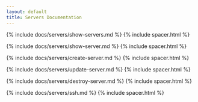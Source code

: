 ```yaml
---
layout: default
title: Servers Documentation
---
```


{% include docs/servers/show-servers.md %}
{% include spacer.html %}

{% include docs/servers/show-server.md %}
{% include spacer.html %}

{% include docs/servers/create-server.md %}
{% include spacer.html %}

{% include docs/servers/update-server.md %}
{% include spacer.html %}

{% include docs/servers/destroy-server.md %}
{% include spacer.html %}

{% include docs/servers/ssh.md %}
{% include spacer.html %}